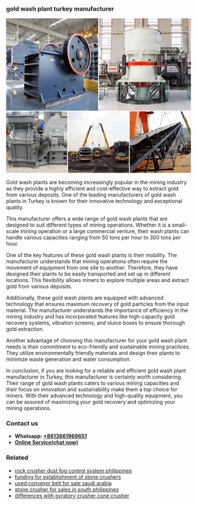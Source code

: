 <h3>gold wash plant turkey manufacturer</h3><img src='1708309518.jpg' alt=''><p>Gold wash plants are becoming increasingly popular in the mining industry as they provide a highly efficient and cost-effective way to extract gold from various deposits. One of the leading manufacturers of gold wash plants in Turkey is known for their innovative technology and exceptional quality.</p><p>This manufacturer offers a wide range of gold wash plants that are designed to suit different types of mining operations. Whether it is a small-scale mining operation or a large commercial venture, their wash plants can handle various capacities ranging from 50 tons per hour to 300 tons per hour.</p><p>One of the key features of these gold wash plants is their mobility. The manufacturer understands that mining operations often require the movement of equipment from one site to another. Therefore, they have designed their plants to be easily transported and set up in different locations. This flexibility allows miners to explore multiple areas and extract gold from various deposits.</p><p>Additionally, these gold wash plants are equipped with advanced technology that ensures maximum recovery of gold particles from the input material. The manufacturer understands the importance of efficiency in the mining industry and has incorporated features like high-capacity gold recovery systems, vibration screens, and sluice boxes to ensure thorough gold extraction.</p><p>Another advantage of choosing this manufacturer for your gold wash plant needs is their commitment to eco-friendly and sustainable mining practices. They utilize environmentally friendly materials and design their plants to minimize waste generation and water consumption.</p><p>In conclusion, if you are looking for a reliable and efficient gold wash plant manufacturer in Turkey, this manufacturer is certainly worth considering. Their range of gold wash plants caters to various mining capacities and their focus on innovation and sustainability make them a top choice for miners. With their advanced technology and high-quality equipment, you can be assured of maximizing your gold recovery and optimizing your mining operations.</p><h3>Contact us</h3><ul><li><strong>Whatsapp:&nbsp;<a href="https://wa.me/8613661969651">+8613661969651</a></strong></li><li><a href="https://swt.shibang-china.com/?git&amp;zhl&amp;gold wash plant turkey manufacturer"><strong>Online Service(chat now)</strong></a></li></ul><h3>Related</h3><ul><li><a href='rock crusher dust fog control system philippines.md'>rock crusher dust fog control system philippines</a></li><li><a href='funding for establishment of stone crushers.md'>funding for establishment of stone crushers</a></li><li><a href='used conveyor belt for sale saudi arabia.md'>used conveyor belt for sale saudi arabia</a></li><li><a href='stone crusher for sales in south philippines.md'>stone crusher for sales in south philippines</a></li><li><a href='differences with gyratory crusher cone crusher.md'>differences with gyratory crusher cone crusher</a></li></ul>